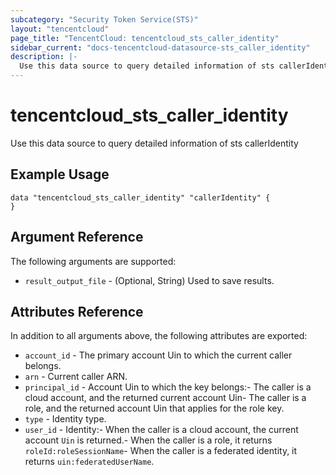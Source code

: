 ```yaml
---
subcategory: "Security Token Service(STS)"
layout: "tencentcloud"
page_title: "TencentCloud: tencentcloud_sts_caller_identity"
sidebar_current: "docs-tencentcloud-datasource-sts_caller_identity"
description: |-
  Use this data source to query detailed information of sts callerIdentity
---
```


# tencentcloud_sts_caller_identity

Use this data source to query detailed information of sts callerIdentity

## Example Usage

```hcl
data "tencentcloud_sts_caller_identity" "callerIdentity" {
}
```

## Argument Reference

The following arguments are supported:

* `result_output_file` - (Optional, String) Used to save results.

## Attributes Reference

In addition to all arguments above, the following attributes are exported:

* `account_id` - The primary account Uin to which the current caller belongs.
* `arn` - Current caller ARN.
* `principal_id` - Account Uin to which the key belongs:- The caller is a cloud account, and the returned current account Uin- The caller is a role, and the returned account Uin that applies for the role key.
* `type` - Identity type.
* `user_id` - Identity:- When the caller is a cloud account, the current account `Uin` is returned.- When the caller is a role, it returns `roleId:roleSessionName`- When the caller is a federated identity, it returns `uin:federatedUserName`.



